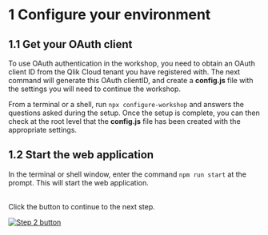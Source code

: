 # 1 Configure your environment

## 1.1 Get your OAuth client

To use OAuth authentication in the workshop, you need to obtain an OAuth client ID from the Qlik Cloud tenant you have registered with.
The next command will generate this OAuth clientID, and create a **config.js** file with the settings you will need to continue the workshop.

From a terminal or a shell, run `npx configure-workshop` and answers the questions asked during the setup.
Once the setup is complete, you can then check at the root level that the **config.js** file has been created with the appropriate settings.

## 1.2 Start the web application

In the terminal or shell window, enter the command `npm run start` at the prompt. This will start the web application.  

<br />
Click the button to continue to the next step.  
<br />

[![Step 2 button](https://img.shields.io/badge/Step_2_--_Using_qlik--embed_to_Render_Visualizations_in_Real_Time_>-19426C?style=for-the-badge)](02-hello-qlikembed.md)
